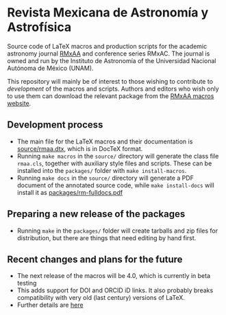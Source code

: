 # Revista Mexicana de Astronomía y Astrofísica

Source code of LaTeX macros and production scripts for the academic astronomy journal [RMxAA](http://www.astroscu.unam.mx/~rmaa/ "Homepage of the astronomy journal Revista Mexicana de Astronomía y Astrofísica") and conference series RMxAC. The journal is owned and run by the Instituto de Astronomía of the Universidad Nacional Autónoma de México (UNAM). 

This repository will mainly be of interest to those wishing to contribute to *development* of the macros and scripts.  Authors and editors who wish only to use them can download the relevant package from the [RMxAA macros website](http://www.irya.unam.mx/rmaa/). 

## Development process ##

  * The main file for the LaTeX macros and their documentation is [source/rmaa.dtx](source/rmaa.dtx), which is in DocTeX format. 
  * Running `make macros` in the `source/` directory will generate the class file `rmaa.cls`, together with auxiliary style files and scripts. These can be installed into the `packages/` folder with `make install-macros`. 
  * Running `make docs` in the `source/` directory will generate a PDF document of the annotated source code, while `make install-docs` will install it as [packages/rm-fulldocs.pdf](packages/rm-fulldocs.pdf)
  
## Preparing a new release of the packages ##

  * Running `make` in the `packages/` folder will create tarballs and zip files for distribution, but there are things that need editing by hand first. 
  
## Recent changes and plans for the future ##

  * The next release of the macros will be 4.0, which is currently in beta testing
  * This adds support for DOI and ORCID iD links. It also probably breaks compatibility with very old (last century) versions of LaTeX. 
  * Further details are [here](RMxAA-new-2019.org)

